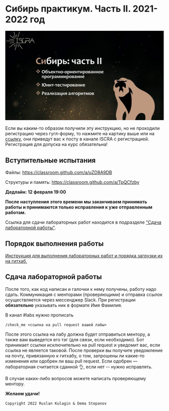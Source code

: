 # Сибирь практикум. Часть II. 2021-2022 год

[![image](src/sem2.jpg)](https://t.me/iscrainfo/42)

Если вы каким-то образом получили эту инструкцию, но не проходили регистрацию через гугл-форму, то нажмите на картику выше или на [ссылку](https://t.me/iscrainfo/42), они приведут вас к посту в канале ISCRA с регистрацией. Регистрация для допуска на курс обязательна!

## Вступительные испытания
Файлы:
https://classroom.github.com/a/uZD8A9DB

Структуры и память:
https://classroom.github.com/a/TpQCfzby

**Дедлайн: 12 февраля 19:00**

**После наступления этого времени мы заканчиваем принимать работы и принимаются только исправления к уже отправленным работам.**

Ссылка для сдачи лабораторных работ находится в подразделе ["Сдача лабораторной работы"](#%D1%81%D0%B4%D0%B0%D1%87%D0%B0-%D0%BB%D0%B0%D0%B1%D0%BE%D1%80%D0%B0%D1%82%D0%BE%D1%80%D0%BD%D0%BE%D0%B9-%D1%80%D0%B0%D0%B1%D0%BE%D1%82%D1%8B).

## Порядок выполнения работы

[Инструкция для выполнения лабораторных работ и порядка загрузки их на гитхаб.](../LABS.md)

## Сдача лабораторной работы 

После того, как код написан и галочки к нему получены, работу надо сдать.
Коммуникация с менторами (проверяющими) и отправка ссылок осуществляется через мессенджер Slack.
При регистрации **обязательно** указывать ник в формате Имя Фамилия. 

В канал #labs нужно прописать 
```
/check_me <ссылка на pull request вашей лабы>
```

После этого ссылка на лабу должна будет отправиться ментору, а также вам выведется его тэг (для связи, если необходимо). Бот принимает ссылки исключительно на pull request и уведомит вас, если ссылка не является таковой. После проверки вы получите уведомление на почту, привязанную к гитхабу, о том, запрошены ли какие-то изменения или одобрен ли ваш pull request. Если одобрен — лабораторная считается сданной :ok_hand:, если нет -- нужно исправлять.

В случае каких-либо вопросов можете написать проверяющему ментору.

**Желаем удачи!**

```
Copyright 2022 Ruslan Kulagin & Dema Stepanov
```